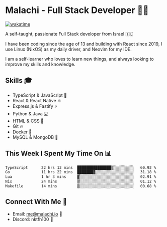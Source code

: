 # Malachi - Full Stack Developer 🚀🔥
[![wakatime](https://wakatime.com/badge/user/112ec769-e669-4b78-a46f-cf4343930741.svg)](https://wakatime.com/@112ec769-e669-4b78-a46f-cf4343930741)

A self-taught, passionate Full Stack developer from Israel 🇮🇱

I have been coding since the age of 13 and building with React since 2019, I use Linux (NixOS) as my daily driver, and Neovim for my IDE.

I am a self-learner who loves to learn new things, and always looking to improve my skills and knowledge.

## Skills 🎓
- TypeScript & JavaScript 💎
- React & React Native ⚛️
- Express.js & Fastify ⚡️
- Python & Java 💻
- HTML & CSS 🎨
- Git 🔥
- Docker 🐳
- MySQL & MongoDB 💾

## This Week I Spent My Time On 📊
<!--START_SECTION:waka-->

```txt
TypeScript      22 hrs 13 mins  ███████████████▒░░░░░░░░░   60.92 %
Go              11 hrs 22 mins  ███████▓░░░░░░░░░░░░░░░░░   31.18 %
Lua             1 hr 3 mins     ▓░░░░░░░░░░░░░░░░░░░░░░░░   02.91 %
Nix             24 mins         ▒░░░░░░░░░░░░░░░░░░░░░░░░   01.12 %
Makefile        14 mins         ▒░░░░░░░░░░░░░░░░░░░░░░░░   00.68 %
```

<!--END_SECTION:waka-->


## Connect With Me 📱
- Email: me@malachi.io 📧
- Discord: nktfh100 👾

